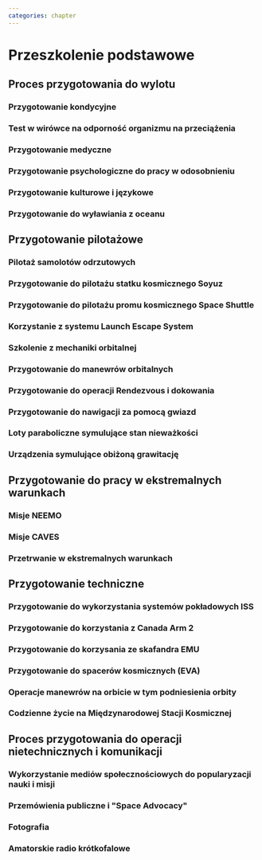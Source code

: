 ```yaml
---
categories: chapter
---
```


# Przeszkolenie podstawowe
<!-- TODO:
- dla kobiet i mężczyzn jest taki sam
- Kobiety są zwykle słabsze
- EVA jest wymagające siłowo
- Manewrowanie suitami
- Suity były projektowane dla wielkich gości
- Jeżeli jesteś mała osobą, to musisz mocno nawet do 120 stopni się skręcić aby Suit się skręcił
- Kiedyś (ostatni lot STS) był prototyp małego stroju ale już nie ma
- różne sposoby mycia włosów
- Strzyżenie włosów
- Długie włosy mogą się zaczepić w rzepy lub śrubki
- celowo wybrali 50% facetów i 50% kobiet
- dwa lata (sylabus)
    - Foraign Language
    - ISS Systems
    - Robotics
    - Space walking
    - T-38 (ostatnia część szkolenia)
- Atain the certain level in each of those
- Do tego jest dużo szkoleń pomocniczych (ancillary training)
- Jak zrobisz to wszystko dają Ci Astronaut Pin
- Teraz już nie ma specjalizacji, każdy kto leci na space station musi robić wszystko
- Jak skończysz jesteś "eligible to assign to space flight"


> I'm not a techie, I am an operator
> -- Astronaut Victor Glover
-->

## Proces przygotowania do wylotu
<!-- TODO:
- nauka rosyjskiego
- nauka systemów na ISS
- nauka naprawiania poszczególnych elementów
- nauka posługiwania się Canada Arm at CSA - Canadian Space Center
- nauka lotu w nieważkości (Zero-G Flight) - Vomit Commet
- NBL: trenowanie napraw ISS

> If your not pushing, you’ll roll backwards.
> Same with fitness and same goes with education.
> -- Astronaut Victor Glover
-->

### Przygotowanie kondycyjne
<!-- TODO:
- MAT Multi Axial Trainer
-->

### Test w wirówce na odporność organizmu na przeciążenia

### Przygotowanie medyczne

### Przygotowanie psychologiczne do pracy w odosobnieniu
<!-- TODO:
- Przygotowanie do samotności
- Brak bliskich
- Psychika
- requirements: mental, spiritual (emotional), physical fitness
- dealing with stress, emotional and physical
-->

### Przygotowanie kulturowe i językowe

### Przygotowanie do wyławiania z oceanu

## Przygotowanie pilotażowe

### Pilotaż samolotów odrzutowych
<!-- TODO:
- T-38
- Trening śmigłowcowy (za czasów apollo)
- Szkolenie T-38 (ostatnie szkolenie aby ukończyć astronaut training)
    - formation flying
- high performing aircrafts requires physical fitness (adapt aerophysiologicly) pulling G’s, upside down (muscles and strong heart)
-->

### Przygotowanie do pilotażu statku kosmicznego Soyuz
<!-- TODO:
- dwa systemy odpalania bolców wybuchowych
    - automatyczny
    - zapasowy, gdy rozgrzeją się do dużej temperatury
- Sojuz ma przesunięty środek ciężkości aby można było nim sterować przy wchodzeniu w atmosferę
- soft landing
- system KURS i manaulne (ten nowy system)
- start
- lot
- zbliżenie
- dokowanie
- presision landing
-->

### Przygotowanie do pilotażu promu kosmicznego Space Shuttle

### Korzystanie z systemu Launch Escape System
<!--
- MRAP - Mine resistant ambush protected vehicles  - opancerzony samochód do ewakuacji astronautów z launch pad
- LES - Launch Escape System
-->

### Szkolenie z mechaniki orbitalnej

### Przygotowanie do manewrów orbitalnych

### Przygotowanie do operacji Rendezvous i dokowania

### Przygotowanie do nawigacji za pomocą gwiazd

### Loty paraboliczne symulujące stan nieważkości

### Urządzenia symulujące obiżoną grawitację
<!-- TODO: Sim
- liny (z programu apollo)
- urządzenie na którym trenował Ed White poruszanie się w kosmosie
-->

## Przygotowanie do pracy w ekstremalnych warunkach
<!-- TODO: Ekstremalne warunki
- hiking
- planetary science
- geology
- poznawanie siebie i innych w zespole aby być lepszymi kumplami
    - expeditionary training
    - graduation of national outdoor leadership school, Orlando, Wyoming (hike 8 days and 8 nights)
        - east temple peak
        - walking up to the peak holding hands z innymi
-->

### Misje NEEMO
<!-- TODO: NEEMO
Key West, Florida

Day 1
- zapoznanie z wodą
- nurkowanie w rafie koralowej
- nauka nurkowania

Day 2
- zapoznanie ze sprzętem, hełm
-->

### Misje CAVES

### Przetrwanie w ekstremalnych warunkach
<!-- TODO:
Tzw. survival training
- kiedy takie sytuacje mogą wystąpić?
- desert training
- water training
- jungle survival training
- cook and eat snake
- how to make a water in the desert
-->

## Przygotowanie techniczne

### Przygotowanie do wykorzystania systemów pokładowych ISS

### Przygotowanie do korzystania z Canada Arm 2
<!-- Canada Arm 2
- ATV
- Dragon
- Progress
-->

### Przygotowanie do korzysania ze skafandra EMU
<!-- TODO: EMU - Extravehicular Mobility Unit

Wymiana elementów w skafandrze
- nie są przystosowane do naprawy w nieważkości
- Suit "Surgery", fan, pump, water-gas separator failure
- Day and a half procedure
- Knots and bolts
- Twizzers, vacuum cleaner with mash Net do zasysania śrubek i ręcznik z drugiej strony aby upewnić się czy śrubki nie wpadają do środka
- Wszystkie rzeczy w rękawiczkach, wszystko nagrywane na kamerach i monitorowane z ziemi przez inżynierów, mają specjalne narzędzia do space suitów które nie są nigdzie wykorzystywane, space suity działają w środowisku 100% oxygen

- design z ery Apollo
- pielucha dla dorosłych
- Cotton Long Jons (zwykła off-the shelf bielizna bawełniana)
    - ma wsiąknąć w nią pot
    - aby ciało nie było śliskie
    - aby pot nie zbierał się i nie latał w kombinezonie
- Liquid Cold Ventilation Gourmet
    - bielizna z długimi rękawami i naramiennikami poprzetykana rurkami z płynącą wodą
    - płynie w nim zimna woda
    - zmieniając prędkość płynięcia wody, można regulować temperaturę
    - rozmieszczenie rurek powoduje, że nie czujesz miejscowego chłodu, tylko rozprasza się po całym ciele
    - bielizna jest w drobną siateczkę przez którą przelatuje powietrze
- Communication Cap (Snoopy Cap)
    - wpina się do portu w skafandrze
    - pozwala na komunikację ze stacją i z ziemią
- Cotton gloves (które idą pod zwykłe rękawice) mają wsiąkać pot
- Różne pads and shields aby chronić przed urażeniem ciała i odciskami skafandra plus guzami
- Ubieranie stroju
    - Lower Torso Assembly - spodnie
    - Upper Torso Assembly - góra
    - hard upper torso - sztywna skorupa, ze względu na konieczność podtrzymywania narzędzi, Life Support Systems
    - ubierają spodnie a później nakładają górę
    - mają metalową obręcz z haczykami która spina obie części
    - później nakładają rękawice
    - hełm
- Hełm
    - strój i materiały wewnątrz tłumią echo
    - hełm się nie rusza
    - Field of View jest limited
    - Situational Awareness również jest limited
    - hełm ma wbudowany Visor ze złota (gałka po prawej)
    - oraz daszek (shield) chroniący przed direct sun (gałka po lewej)
    - szyba jest zrobiona ze zwykłego polycarbonate lexan plastic
- Rękawice
    - są customizowane do pewnego stopnia, mają dużo różnych rozmiarów
    - tradeoff pomiędzy dextirity a comfort
    - muszą lekko uwierać aby dextirity było największe
- Upper Torso i Lower Torso jest w trzech rozmiarach
    - Small
    - Medium
    - Large
- Life Support System z tyłu
- Tools z przodu
    - Mini workstation dołączany bezpośrednio do Hard Upper Torso
    - narzędzia są dobierane w zależności od zadań które trzeba wykonać przy EVA
    - narzędzia
        - ratchet wrench 3H drive, z pokrętłem z tyłu aby móc operować w małej przestrzeni, możliwość doczepienia cheater arm, aby przedłużyć uchwyt i podwoić moment torque (trzeba uważać aby nie ukręcić śruby)
        - kręcąc kluczem, klucz odpycha Ciebie więc zwykle korzysta się z niego jedną ręką a druga trzyma się stacji aby zyskać stabilność, chyba że używają foot restraint aby nie odlatywać
        - narzędzia nigdy nie mogą być bez przywiązania, są połączone ze skafandrem Equipment Theather (z karabińczykiem)
        - ze względu na różną wielkość gniazd i śrub są także przejściówki, które nakłada się na klucz, przejściówki również są podpięte do mniejszego Equipment Theater (socket catty) z zatyczką aby przy zakładaniu nie odleciały
    -
- Rosjanie mają jednoczęściowe stroje do których wchodzi się przez plecak
- Strój składa się z różnych materiałów i warstw kompozytów, tajemnica NASA
-
- ważne są rękawiczki i przeguby
- rękawice definiują to co możesz zrobić
- każdy ma swoje rękawiczki
-->



### Przygotowanie do spacerów kosmicznych (EVA)
<!-- TODO:
- Ciśnienie w skafandrze 4.3 PSI
- 3-4 trenują w NBF pod wodą
- W basenie trenują również kontakt z CAPCOM
- O wszystkim informują CAPCOM
- EVA szkolenie z trzymania się, podwójnego bezpieczeństwa i przenoszenia ładunku
- Korzystanie z narzędzi
- Wyrównywanie ciśnienia w środku skafandra
- Dolly Burton (ustnik do przedmuchiwania ciśnienia)

- Szkolenie VR dla EVA (hololense, oculus)

- Amonia (NH3) Leak
- rozszerzalność cieplna metali i zmiana siły na pokrętłach i wajchach
- jeżeli jesteś w foot restraint to powinieneś przestać przykładać siłę w cokolwiek aby nie urwać
- skażenie skafandra podczas EVA
    - procedury dla airlock
    - procedury powrotu aby nie ryzykować życia innych
    - pędzel do strzepania amoniaku
    - wyparowanie płatków śniegowych w słońcu
    - wyrównanie ciśnienia w airlock aby móc otworzyć i wrzucić mokre ręczniki by się wytarli oraz ściany i odpowietrzniki
- Ćwiczą 20 zanim wykonają to w kosmosie
- Wejścia po 6 godzin
- Pózniej w kosmosie 8/9 godzin
- 2 safety divers
- 1 floating diver (z kamerą)
- 2 utility diver z narzędziami, monitorują i pomagają się rozstawić
- Badanie ciśnieniowe skafandra


- NBL: dwóch nurków (EV1 EV2) na jednego astronautę Safety Diver + jeden (Float Diver) z kamerą i zmieniają się co dwie godziny, video jest do prezentacji i do analizowania szkoleń
- Comcheck
- Portable Life System on
- schodzenie do basenu po linie w dół aby Astronauta mógł reagować na zmiany ciśnienia w swoim tempie i aby nic się nie stało
- urządzenie do przedmuchiwania ciśnienia w uszach (Valsalva maneuver - przedmuchiwanie uszu, gdy ciśnienie zapycha)
- weight out - nurkowie wyważają astronautę - dodają pianki i ciężarków abyś był neutralny w każdej pozycji
    - pionowo
    - do góry nogami
    - bokiem
- Siedzą pod wodą po 6 godzin i strasznie to wykańcza ręce
- puszczają muzyczkę (Bastille - Pompeii)
- mają misję do ukończenia
- Na dwie osoby trenujące EVA jest około 40 osób, które upewniają się, że wszystko jest bezpiecznie
-->

### Operacje manewrów na orbicie w tym podniesienia orbity

### Codzienne życie na Międzynarodowej Stacji Kosmicznej
<!-- TODO: Dodać
- Znajdywanie rzeczy na międzynarodowej stacji (inventory system) i kodowanie schowków i rzeczy
- Jesteś przyzwyczajony do tego, że jak coś zostawiasz, to to tam zostaje, ale w mikrograwitacji wszystko gdzieś odlatuje i trzeba szukać
- Ventilation system przyciąga
- Plastik bag Ziplock bag z zagubionymi rzeczami, śrubki, rzeczy itp
- Korzystają z rzepow i gumek bungie
- Śpiąc albo przypinają śpiwór do ściany, albo korzystają z bungie aby nie odlatywać lub free-floater w zależności od preferencji astronauty
-->

## Proces przygotowania do operacji nietechnicznych i komunikacji
<!-- TODO: Operators, Ambasadors of Nasa, Flyiers, Educators, Scientis, Physycist, Leaders, Technicans

> communication is a foundation of any good team
> -- Astronaut Victor Glover
-->


### Wykorzystanie mediów społecznościowych do popularyzacji nauki i misji

### Przemówienia publiczne i "Space Advocacy"

### Fotografia

### Amatorskie radio krótkofalowe
